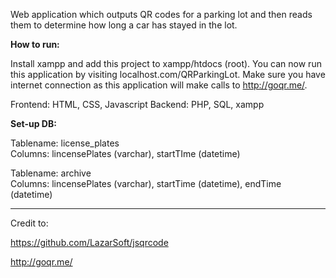 Web application which outputs QR codes for a parking lot and then reads them to determine how long a car has stayed in the lot.

**How to run:**

Install xampp and add this project to xampp/htdocs (root). You can now run this application by visiting localhost.com/QRParkingLot. Make sure you have internet connection as this application will make calls to http://goqr.me/.

Frontend: HTML, CSS, Javascript
Backend: PHP, SQL, xampp

**Set-up DB:**

Tablename: license_plates  
Columns: lincensePlates (varchar), startTIme (datetime)

Tablename: archive  
Columns: lincensePlates (varchar), startTime (datetime), endTime (datetime)

---

Credit to:

https://github.com/LazarSoft/jsqrcode

http://goqr.me/
